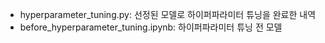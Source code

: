 - hyperparameter_tuning.py: 선정된 모델로 하이퍼파라미터 튜닝을 완료한 내역
- before_hyperparameter_tuning.ipynb: 하이퍼파라미터 튜닝 전 모델
